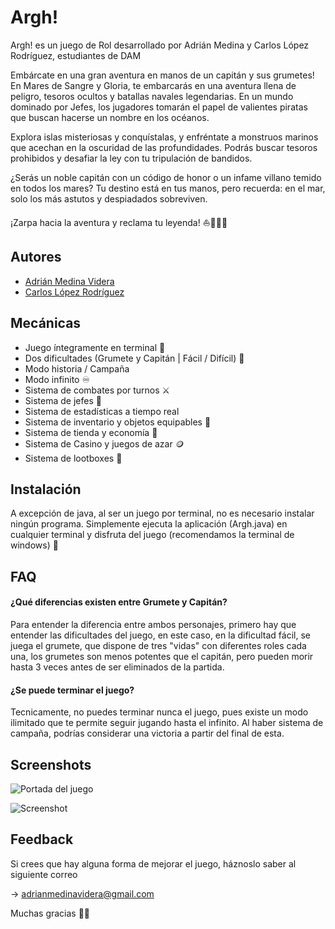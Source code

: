 
# Argh!

Argh! es un juego de Rol desarrollado por Adrián Medina y Carlos López Rodríguez, estudiantes de DAM

Embárcate en una gran aventura en manos de un capitán y sus grumetes!
En Mares de Sangre y Gloria, te embarcarás en una aventura llena de peligro, tesoros ocultos y batallas navales legendarias. En un mundo dominado por Jefes, los jugadores tomarán el papel de valientes piratas que buscan hacerse un nombre en los océanos.

Explora islas misteriosas y conquístalas, y enfréntate a monstruos marinos que acechan en la oscuridad de las profundidades. Podrás buscar tesoros prohibidos y desafiar la ley con tu tripulación de bandidos.

¿Serás un noble capitán con un código de honor o un infame villano temido en todos los mares? Tu destino está en tus manos, pero recuerda: en el mar, solo los más astutos y despiadados sobreviven.

¡Zarpa hacia la aventura y reclama tu leyenda! ⛵🦜🏴‍☠️

## Autores

- [Adrián Medina Videra](https://github.com/AdrianMedinaVidera)
- [Carlos López Rodríguez](https://github.com/Carlolopespesia)


## Mecánicas

- Juego íntegramente en terminal 👾
- Dos dificultades (Grumete y Capitán | Fácil / Difícil) 🦜
- Modo historia / Campaña
- Modo infinito ♾️
- Sistema de combates por turnos ⚔️
- Sistema de jefes 👑
- Sistema de estadísticas a tiempo real 
- Sistema de inventario y objetos equipables 💎
- Sistema de tienda y economía 🛒
- Sistema de Casino y juegos de azar 🪙
- Sistema de lootboxes 🎁
## Instalación

A excepción de java, al ser un juego por terminal, no es necesario instalar ningún programa.
Simplemente ejecuta la aplicación (Argh.java) en cualquier terminal y disfruta del juego (recomendamos la terminal de windows) 🚀
    
## FAQ

#### ¿Qué diferencias existen entre Grumete y Capitán?

Para entender la diferencia entre ambos personajes, primero hay que entender las dificultades del juego, en este caso, en la dificultad fácil, se juega el grumete, que dispone de tres "vidas" con diferentes roles cada una, los grumetes son menos potentes que el capitán, pero pueden morir hasta 3 veces antes de ser eliminados de la partida.

#### ¿Se puede terminar el juego?

Tecnicamente, no puedes terminar nunca el juego, pues existe un modo ilimitado que te permite seguir jugando hasta el infinito. Al haber sistema de campaña, podrías considerar una victoria a partir del final de esta.


## Screenshots

![Portada del juego](https://img.freepik.com/vector-premium/isla-pirata-oceano-estilo-dibujos-animados-barco-amarrado-isla-palmeras-isla-deshabitada-mar-paisaje-tropical-playa-arena-naturaleza-tropical_87946-2101.jpg?semt=ais_hybrid)

![Screenshot](file:///C:/Users/adrim/Downloads/DALL%C2%B7E%202025-02-25%2018.08.17%20-%20A%20pirate%20ship%20engaged%20in%20battle%20against%20enemies%20on%20a%20tropical%20island.%20The%20ship%20has%20tattered%20black%20sails%20with%20a%20skull%20emblem,%20and%20pirates%20are%20firing%20ca.webp)


## Feedback

Si crees que hay alguna forma de mejorar el juego, háznoslo saber al siguiente correo

 -> adrianmedinavidera@gmail.com

Muchas gracias 🌟💝

